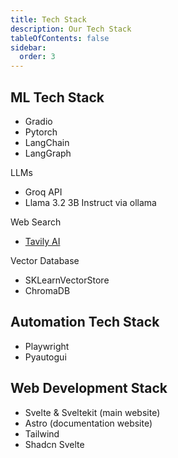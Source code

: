 ```yaml
---
title: Tech Stack
description: Our Tech Stack
tableOfContents: false
sidebar:
  order: 3
---
```


## ML Tech Stack

- Gradio
- Pytorch
- LangChain
- LangGraph


LLMs
- Groq API
- Llama 3.2 3B Instruct via ollama 

Web Search
- [Tavily AI](https://app.tavily.com/home)

Vector Database
- SKLearnVectorStore
- ChromaDB

## Automation Tech Stack

- Playwright
- Pyautogui


## Web Development Stack

- Svelte & Sveltekit (main website)
- Astro (documentation website)
- Tailwind
- Shadcn Svelte
